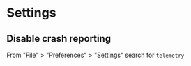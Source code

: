# Settings

## Disable crash reporting
From "File" > "Preferences" > "Settings" search for `telemetry`

